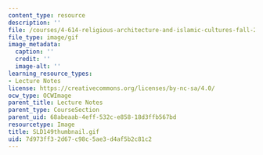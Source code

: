 ```yaml
---
content_type: resource
description: ''
file: /courses/4-614-religious-architecture-and-islamic-cultures-fall-2002/7d973ff32d67c98c5ae3d4af5b2c81c2_SLD149thumbnail.gif
file_type: image/gif
image_metadata:
  caption: ''
  credit: ''
  image-alt: ''
learning_resource_types:
- Lecture Notes
license: https://creativecommons.org/licenses/by-nc-sa/4.0/
ocw_type: OCWImage
parent_title: Lecture Notes
parent_type: CourseSection
parent_uid: 68abeaab-4eff-532c-e858-18d3ffb567bd
resourcetype: Image
title: SLD149thumbnail.gif
uid: 7d973ff3-2d67-c98c-5ae3-d4af5b2c81c2
---
```

